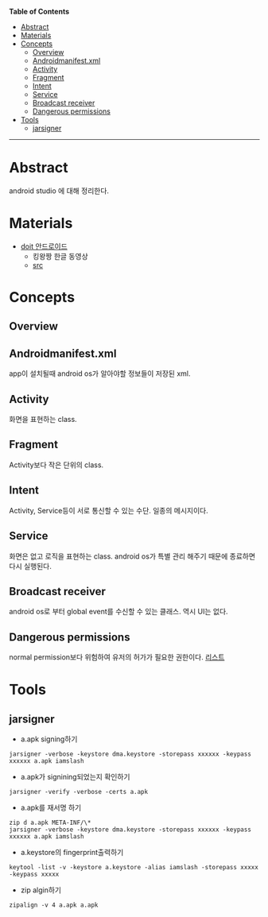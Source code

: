 <!-- markdown-toc start - Don't edit this section. Run M-x markdown-toc-refresh-toc -->
**Table of Contents**

- [Abstract](#abstract)
- [Materials](#materials)
- [Concepts](#concepts)
    - [Overview](#overview)
    - [Androidmanifest.xml](#androidmanifestxml)
    - [Activity](#activity)
    - [Fragment](#fragment)
    - [Intent](#intent)
    - [Service](#service)
    - [Broadcast receiver](#broadcast-receiver)
    - [Dangerous permissions](#dangerous-permissions)
- [Tools](#tools)
    - [jarsigner](#jarsigner)

<!-- markdown-toc end -->

-------------------------------------------------------------------------------

# Abstract

android studio 에 대해 정리한다.

# Materials

* [doit 안드로이드](https://www.youtube.com/playlist?list=PLG7te9eYUi7sq701GghpoSKe-jbkx9NIF)
  * 킹왕짱 한글 동영상
  * [src](http://147.46.109.80:9090/board/board-list.do?boardId=doitandroid)

# Concepts

## Overview

## Androidmanifest.xml

app이 설치될때 android os가 알아야할 정보들이 저장된 xml.

## Activity

화면을 표현하는 class.

## Fragment

Activity보다 작은 단위의 class.

## Intent

Activity, Service등이 서로 통신할 수 있는 수단. 일종의 메시지이다.

## Service

화면은 없고 로직을 표현하는 class. android os가 특별 관리 해주기
때문에 종료하면 다시 실행된다.

## Broadcast receiver

android os로 부터 global event를 수신할 수 있는 클래스. 역시 UI는
없다.

## Dangerous permissions

normal permission보다 위험하여 유저의 허가가 필요한 권한이다. 
[리스트](https://developer.android.com/guide/topics/permissions/overview.html#permission-groups)

# Tools

## jarsigner

* a.apk signing하기

```
jarsigner -verbose -keystore dma.keystore -storepass xxxxxx -keypass xxxxxx a.apk iamslash
```

* a.apk가 signining되었는지 확인하기

```
jarsigner -verify -verbose -certs a.apk
```

* a.apk를 재서명 하기

```
zip d a.apk META-INF/\*
jarsigner -verbose -keystore dma.keystore -storepass xxxxxx -keypass xxxxxx a.apk iamslash
```

* a.keystore의 fingerprint출력하기

```
keytool -list -v -keystore a.keystore -alias iamslash -storepass xxxxx -keypass xxxxx
```

* zip algin하기

```
zipalign -v 4 a.apk a.apk
```
